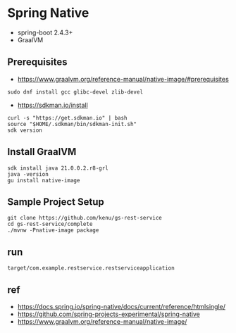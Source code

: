 # Spring Native
- spring-boot 2.4.3+
- GraalVM

## Prerequisites
- https://www.graalvm.org/reference-manual/native-image/#prerequisites

```
sudo dnf install gcc glibc-devel zlib-devel
```

- https://sdkman.io/install

```
curl -s "https://get.sdkman.io" | bash
source "$HOME/.sdkman/bin/sdkman-init.sh"
sdk version
```

## Install GraalVM
```
sdk install java 21.0.0.2.r8-grl
java -version
gu install native-image
```

## Sample Project Setup
```
git clone https://github.com/kenu/gs-rest-service
cd gs-rest-service/complete
./mvnw -Pnative-image package
```

## run
```
target/com.example.restservice.restserviceapplication
```

## ref
- https://docs.spring.io/spring-native/docs/current/reference/htmlsingle/
- https://github.com/spring-projects-experimental/spring-native
- https://www.graalvm.org/reference-manual/native-image/

